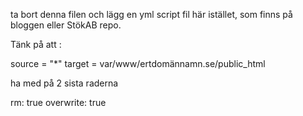 ta bort denna filen och lägg en yml script fil här istället, som finns på bloggen eller StökAB repo.

Tänk på att :

source = "*"
target = var/www/ertdomännamn.se/public_html

ha med på 2 sista raderna

rm: true
overwrite: true
